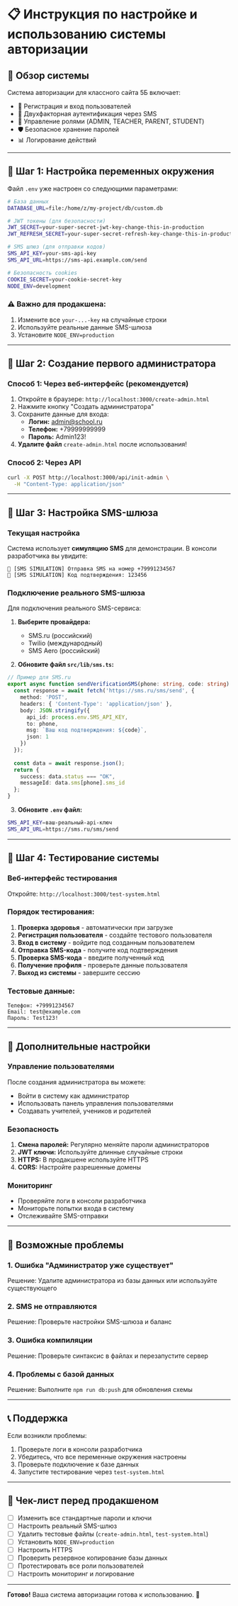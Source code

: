 # 📋 Инструкция по настройке и использованию системы авторизации

## 🎯 Обзор системы
Система авторизации для классного сайта 5Б включает:
- 🔐 Регистрация и вход пользователей
- 📱 Двухфакторная аутентификация через SMS
- 👥 Управление ролями (ADMIN, TEACHER, PARENT, STUDENT)
- 🛡️ Безопасное хранение паролей
- 📊 Логирование действий

---

## 🚀 Шаг 1: Настройка переменных окружения

Файл `.env` уже настроен со следующими параметрами:

```bash
# База данных
DATABASE_URL=file:/home/z/my-project/db/custom.db

# JWT токены (для безопасности)
JWT_SECRET=your-super-secret-jwt-key-change-this-in-production
JWT_REFRESH_SECRET=your-super-secret-refresh-key-change-this-in-production

# SMS шлюз (для отправки кодов)
SMS_API_KEY=your-sms-api-key
SMS_API_URL=https://sms-api.example.com/send

# Безопасность cookies
COOKIE_SECRET=your-cookie-secret-key
NODE_ENV=development
```

### ⚠️ Важно для продакшена:
1. Измените все `your-...-key` на случайные строки
2. Используйте реальные данные SMS-шлюза
3. Установите `NODE_ENV=production`

---

## 👤 Шаг 2: Создание первого администратора

### Способ 1: Через веб-интерфейс (рекомендуется)
1. Откройте в браузере: `http://localhost:3000/create-admin.html`
2. Нажмите кнопку "Создать администратора"
3. Сохраните данные для входа:
   - **Логин:** admin@school.ru
   - **Телефон:** +79999999999
   - **Пароль:** Admin123!
4. **Удалите файл** `create-admin.html` после использования!

### Способ 2: Через API
```bash
curl -X POST http://localhost:3000/api/init-admin \
  -H "Content-Type: application/json"
```

---

## 📱 Шаг 3: Настройка SMS-шлюза

### Текущая настройка
Система использует **симуляцию SMS** для демонстрации. В консоли разработчика вы увидите:

```
📱 [SMS SIMULATION] Отправка SMS на номер +79991234567
📱 [SMS SIMULATION] Код подтверждения: 123456
```

### Подключение реального SMS-шлюза
Для подключения реального SMS-сервиса:

1. **Выберите провайдера:**
   - SMS.ru (российский)
   - Twilio (международный)
   - SMS Aero (российский)

2. **Обновите файл `src/lib/sms.ts`:**
```typescript
// Пример для SMS.ru
export async function sendVerificationSMS(phone: string, code: string): Promise<SMSResult> {
  const response = await fetch('https://sms.ru/sms/send', {
    method: 'POST',
    headers: { 'Content-Type': 'application/json' },
    body: JSON.stringify({
      api_id: process.env.SMS_API_KEY,
      to: phone,
      msg: `Ваш код подтверждения: ${code}`,
      json: 1
    })
  });
  
  const data = await response.json();
  return {
    success: data.status === "OK",
    messageId: data.sms[phone].sms_id
  };
}
```

3. **Обновите `.env` файл:**
```bash
SMS_API_KEY=ваш-реальный-api-ключ
SMS_API_URL=https://sms.ru/sms/send
```

---

## 🧪 Шаг 4: Тестирование системы

### Веб-интерфейс тестирования
Откройте: `http://localhost:3000/test-system.html`

### Порядок тестирования:
1. **Проверка здоровья** - автоматически при загрузке
2. **Регистрация пользователя** - создайте тестового пользователя
3. **Вход в систему** - войдите под созданным пользователем
4. **Отправка SMS-кода** - получите код подтверждения
5. **Проверка SMS-кода** - введите полученный код
6. **Получение профиля** - проверьте данные пользователя
7. **Выход из системы** - завершите сессию

### Тестовые данные:
```
Телефон: +79991234567
Email: test@example.com
Пароль: Test123!
```

---

## 🔧 Дополнительные настройки

### Управление пользователями
После создания администратора вы можете:
- Войти в систему как администратор
- Использовать панель управления пользователями
- Создавать учителей, учеников и родителей

### Безопасность
1. **Смена паролей:** Регулярно меняйте пароли администраторов
2. **JWT ключи:** Используйте длинные случайные строки
3. **HTTPS:** В продакшене используйте HTTPS
4. **CORS:** Настройте разрешенные домены

### Мониторинг
- Проверяйте логи в консоли разработчика
- Мониторьте попытки входа в систему
- Отслеживайте SMS-отправки

---

## 🐛 Возможные проблемы

### 1. Ошибка "Администратор уже существует"
Решение: Удалите администратора из базы данных или используйте существующего

### 2. SMS не отправляются
Решение: Проверьте настройки SMS-шлюза и баланс

### 3. Ошибка компиляции
Решение: Проверьте синтаксис в файлах и перезапустите сервер

### 4. Проблемы с базой данных
Решение: Выполните `npm run db:push` для обновления схемы

---

## 📞 Поддержка
Если возникли проблемы:
1. Проверьте логи в консоли разработчика
2. Убедитесь, что все переменные окружения настроены
3. Проверьте подключение к базе данных
4. Запустите тестирование через `test-system.html`

---

## 📝 Чек-лист перед продакшеном

- [ ] Изменить все стандартные пароли и ключи
- [ ] Настроить реальный SMS-шлюз
- [ ] Удалить тестовые файлы (`create-admin.html`, `test-system.html`)
- [ ] Установить `NODE_ENV=production`
- [ ] Настроить HTTPS
- [ ] Проверить резервное копирование базы данных
- [ ] Протестировать все роли пользователей
- [ ] Настроить мониторинг и логирование

---

**Готово!** Ваша система авторизации готова к использованию. 🎉